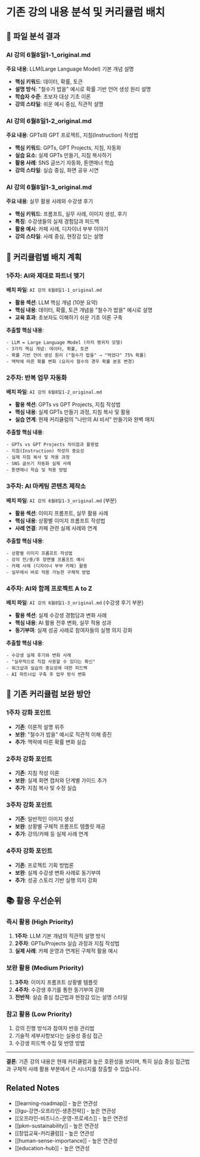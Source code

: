 # 기존 강의 내용 분석 및 커리큘럼 배치

## 📁 파일 분석 결과

### AI 강의 6월8일1-1_original.md
**주요 내용**: LLM(Large Language Model) 기본 개념 설명
- **핵심 키워드**: 데이터, 확률, 토큰
- **설명 방식**: "철수가 밥을" 예시로 확률 기반 언어 생성 원리 설명
- **학습자 수준**: 초보자 대상 기초 이론
- **강의 스타일**: 쉬운 예시 중심, 직관적 설명

### AI 강의 6월8일1-2_original.md  
**주요 내용**: GPTs와 GPT 프로젝트, 지침(Instruction) 작성법
- **핵심 키워드**: GPTs, GPT Projects, 지침, 자동화
- **실습 요소**: 실제 GPTs 만들기, 지침 복사하기
- **활용 사례**: SNS 글쓰기 자동화, 톤앤매너 학습
- **강의 스타일**: 실습 중심, 화면 공유 시연

### AI 강의 6월8일1-3_original.md
**주요 내용**: 실무 활용 사례와 수강생 후기
- **핵심 키워드**: 프롬프트, 실무 사례, 이미지 생성, 후기
- **특징**: 수강생들의 실제 경험담과 피드백
- **활용 예시**: 카페 사례, 디자이너 부부 이야기
- **강의 스타일**: 사례 중심, 현장감 있는 설명

## 🎯 커리큘럼별 배치 계획

### 1주차: AI와 제대로 파트너 맺기
**배치 파일**: `AI 강의 6월8일1-1_original.md`
- **활용 섹션**: LLM 핵심 개념 (10분 요약)
- **핵심 내용**: 데이터, 확률, 토큰 개념을 "철수가 밥을" 예시로 설명
- **교육 효과**: 초보자도 이해하기 쉬운 기초 이론 구축

**추출할 핵심 내용**:
```
- LLM = Large Language Model (라지 랭귀지 모델)
- 3가지 핵심 개념: 데이터, 확률, 토큰
- 확률 기반 언어 생성 원리 ("철수가 밥을" → "먹었다" 75% 확률)
- 맥락에 따른 확률 변화 (요리사 철수의 경우 확률 분포 변경)
```

### 2주차: 반복 업무 자동화
**배치 파일**: `AI 강의 6월8일1-2_original.md`
- **활용 섹션**: GPTs vs GPT Projects, 지침 작성법
- **핵심 내용**: 실제 GPTs 만들기 과정, 지침 복사 및 활용
- **실습 연계**: 현재 커리큘럼의 "나만의 AI 비서" 만들기와 완벽 매치

**추출할 핵심 내용**:
```
- GPTs vs GPT Projects 차이점과 활용법
- 지침(Instruction) 작성의 중요성
- 실제 지침 복사 및 적용 과정
- SNS 글쓰기 자동화 실제 사례
- 톤앤매너 학습 및 적용 방법
```

### 3주차: AI 마케팅 콘텐츠 제작소
**배치 파일**: `AI 강의 6월8일1-3_original.md` (부분)
- **활용 섹션**: 이미지 프롬프트, 실무 활용 사례
- **핵심 내용**: 상황별 이미지 프롬프트 작성법
- **사례 연결**: 카페 관련 실제 사례와 연계

**추출할 핵심 내용**:
```
- 상황별 이미지 프롬프트 작성법
- 강의 전/중/후 장면별 프롬프트 예시
- 카페 사례 (디자이너 부부 카페) 활용
- 실무에서 바로 적용 가능한 구체적 방법
```

### 4주차: AI와 함께 프로젝트 A to Z
**배치 파일**: `AI 강의 6월8일1-3_original.md` (수강생 후기 부분)
- **활용 섹션**: 실제 수강생 경험담과 변화 사례
- **핵심 내용**: AI 활용 전후 변화, 실무 적용 성과
- **동기부여**: 실제 성공 사례로 참여자들의 실행 의지 강화

**추출할 핵심 내용**:
```
- 수강생 실제 후기와 변화 사례
- "실무적으로 직접 사용할 수 있다는 확신"
- 워크샵과 실습의 중요성에 대한 피드백
- AI 파트너십 구축 후 업무 방식 변화
```

## 🔄 기존 커리큘럼 보완 방안

### 1주차 강화 포인트
- **기존**: 이론적 설명 위주
- **보완**: "철수가 밥을" 예시로 직관적 이해 증진
- **추가**: 맥락에 따른 확률 변화 실습

### 2주차 강화 포인트  
- **기존**: 지침 작성 이론
- **보완**: 실제 화면 캡처와 단계별 가이드 추가
- **추가**: 지침 복사 및 수정 실습

### 3주차 강화 포인트
- **기존**: 일반적인 이미지 생성
- **보완**: 상황별 구체적 프롬프트 템플릿 제공
- **추가**: 강의/카페 등 실제 사례 연계

### 4주차 강화 포인트
- **기존**: 프로젝트 기획 방법론
- **보완**: 실제 수강생 변화 사례로 동기부여
- **추가**: 성공 스토리 기반 실행 의지 강화

## 📚 활용 우선순위

### 즉시 활용 (High Priority)
1. **1주차**: LLM 기본 개념의 직관적 설명 방식
2. **2주차**: GPTs/Projects 실습 과정과 지침 작성법
3. **실제 사례**: 카페 운영과 연계된 구체적 활용 예시

### 보완 활용 (Medium Priority)  
1. **3주차**: 이미지 프롬프트 상황별 템플릿
2. **4주차**: 수강생 후기를 통한 동기부여 강화
3. **전반적**: 실습 중심 접근법과 현장감 있는 설명 스타일

### 참고 활용 (Low Priority)
1. 강의 진행 방식과 참여자 반응 관리법
2. 기술적 세부사항보다는 실용성 중심 접근
3. 수강생 피드백 수집 및 반영 방법

---

**결론**: 기존 강의 내용은 현재 커리큘럼과 높은 호환성을 보이며, 특히 실습 중심 접근법과 구체적 사례 활용 부분에서 큰 시너지를 창출할 수 있습니다.

## Related Notes
- [[learning-roadmap]] - 높은 연관성
- [[lgu-강연-오프라인-생존전략]] - 높은 연관성
- [[오프라인-비즈니스-운영-프로세스]] - 높은 연관성
- [[pkm-sustainability]] - 높은 연관성
- [[창업교육-커리큘럼]] - 높은 연관성
- [[human-sense-importance]] - 높은 연관성
- [[education-hub]] - 높은 연관성
